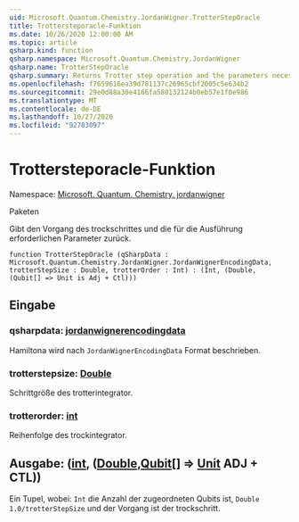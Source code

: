 ```yaml
---
uid: Microsoft.Quantum.Chemistry.JordanWigner.TrotterStepOracle
title: Trottersteporacle-Funktion
ms.date: 10/26/2020 12:00:00 AM
ms.topic: article
qsharp.kind: function
qsharp.namespace: Microsoft.Quantum.Chemistry.JordanWigner
qsharp.name: TrotterStepOracle
qsharp.summary: Returns Trotter step operation and the parameters necessary to run it.
ms.openlocfilehash: f7659616ea39d781137c26965cbf2005c5e634b2
ms.sourcegitcommit: 29e0d88a30e4166fa580132124b0eb57e1f0e986
ms.translationtype: MT
ms.contentlocale: de-DE
ms.lasthandoff: 10/27/2020
ms.locfileid: "92703097"
---
```

# <a name="trottersteporacle-function"></a>Trottersteporacle-Funktion

Namespace: [Microsoft. Quantum. Chemistry. jordanwigner](xref:Microsoft.Quantum.Chemistry.JordanWigner)

Paketen [](https://nuget.org/packages/)


Gibt den Vorgang des trockschrittes und die für die Ausführung erforderlichen Parameter zurück.

```qsharp
function TrotterStepOracle (qSharpData : Microsoft.Quantum.Chemistry.JordanWigner.JordanWignerEncodingData, trotterStepSize : Double, trotterOrder : Int) : (Int, (Double, (Qubit[] => Unit is Adj + Ctl)))
```


## <a name="input"></a>Eingabe

### <a name="qsharpdata--jordanwignerencodingdata"></a>qsharpdata: [jordanwignerencodingdata](xref:Microsoft.Quantum.Chemistry.JordanWigner.JordanWignerEncodingData)

Hamiltona wird nach `JordanWignerEncodingData` Format beschrieben.


### <a name="trotterstepsize--double"></a>trotterstepsize: [Double](xref:microsoft.quantum.lang-ref.double)

Schrittgröße des trotterintegrator.


### <a name="trotterorder--int"></a>trotterorder: [int](xref:microsoft.quantum.lang-ref.int)

Reihenfolge des trockintegrator.



## <a name="output--intdoublequbit--unit-adj--ctl"></a>Ausgabe: ([int](xref:microsoft.quantum.lang-ref.int), ([Double](xref:microsoft.quantum.lang-ref.double),[Qubit](xref:microsoft.quantum.lang-ref.qubit)[] => [Unit](xref:microsoft.quantum.lang-ref.unit) ADJ + CTL))

Ein Tupel, wobei: `Int` die Anzahl der zugeordneten Qubits ist, `Double` `1.0/trotterStepSize` und der Vorgang ist der trockschritt.